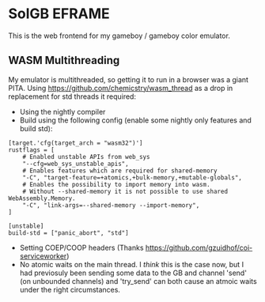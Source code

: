 
# SolGB EFRAME
This is the web frontend for my gameboy / gameboy color emulator.

## WASM Multithreading
My emulator is multithreaded, so getting it to run in a browser was a giant PITA. Using https://github.com/chemicstry/wasm_thread as a drop in replacement for std threads it required:
* Using the nightly compiler
* Build using the following config (enable some nightly only features and build std):
```
[target.'cfg(target_arch = "wasm32")']
rustflags = [
    # Enabled unstable APIs from web_sys
    "--cfg=web_sys_unstable_apis",
    # Enables features which are required for shared-memory
    "-C", "target-feature=+atomics,+bulk-memory,+mutable-globals",
    # Enables the possibility to import memory into wasm.
    # Without --shared-memory it is not possible to use shared WebAssembly.Memory.
    "-C", "link-args=--shared-memory --import-memory",
]

[unstable]
build-std = ["panic_abort", "std"]
```
* Setting COEP/COOP headers (Thanks https://github.com/gzuidhof/coi-serviceworker)
* No atomic waits on the main thread. I *think* this is the case now, but I had previosuly been sending some data to the GB and channel 'send' (on unbounded channels) and 'try_send' can both cause an atmoic waits under the right circumstances.
